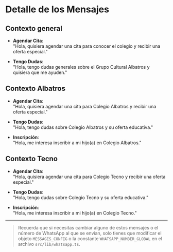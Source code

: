 # Detalle de los Mensajes

## Contexto general

- **Agendar Cita**:  
   "Hola, quisiera agendar una cita para conocer el colegio y recibir una oferta especial."

- **Tengo Dudas**:  
   "Hola, tengo dudas generales sobre el Grupo Cultural Albatros y quisiera que me ayuden."

## Contexto Albatros

- **Agendar Cita**:  
   "Hola, quisiera agendar una cita para Colegio Albatros y recibir una oferta especial."

- **Tengo Dudas**:  
   "Hola, tengo dudas sobre Colegio Albatros y su oferta educativa."

- **Inscripción**:  
   "Hola, me interesa inscribir a mi hijo(a) en Colegio Albatros."

## Contexto Tecno

- **Agendar Cita**:  
   "Hola, quisiera agendar una cita para Colegio Tecno y recibir una oferta especial."

- **Tengo Dudas**:  
   "Hola, tengo dudas sobre Colegio Tecno y su oferta educativa."

- **Inscripción**:  
   "Hola, me interesa inscribir a mi hijo(a) en Colegio Tecno."

---

> Recuerda que si necesitas cambiar alguno de estos mensajes o el número de WhatsApp al que se envían, solo tienes que modificar el objeto `MESSAGES_CONFIG` o la constante `WHATSAPP_NUMBER_GLOBAL` en el archivo `src/lib/whatsapp.ts`.
